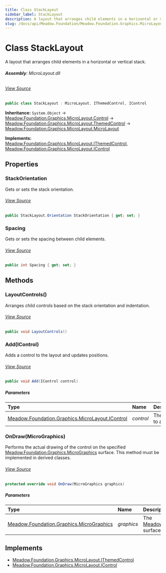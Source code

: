 ```yaml
---
title: Class StackLayout
sidebar_label: StackLayout
description: A layout that arranges child elements in a horizontal or vertical stack.
slug: /docs/api/Meadow.Foundation/Meadow.Foundation.Graphics.MicroLayout/StackLayout
---
```

# Class StackLayout
A layout that arranges child elements in a horizontal or vertical stack.

###### **Assembly**: MicroLayout.dll
###### [View Source](https://github.com/WildernessLabs/Meadow.Foundation.git/blob/develop/Source/Meadow.Foundation.Libraries_and_Frameworks/Graphics.MicroLayout/Driver/Layouts/StackLayout.cs#L6)
```csharp title="Declaration"
public class StackLayout : MicroLayout, IThemedControl, IControl
```
**Inheritance:** `System.Object` -> [Meadow.Foundation.Graphics.MicroLayout.Control](../Meadow.Foundation.Graphics.MicroLayout/Control) -> [Meadow.Foundation.Graphics.MicroLayout.ThemedControl](../Meadow.Foundation.Graphics.MicroLayout/ThemedControl) -> [Meadow.Foundation.Graphics.MicroLayout.MicroLayout](../Meadow.Foundation.Graphics.MicroLayout/MicroLayout)

**Implements:**  
[Meadow.Foundation.Graphics.MicroLayout.IThemedControl](../Meadow.Foundation.Graphics.MicroLayout/IThemedControl), [Meadow.Foundation.Graphics.MicroLayout.IControl](../Meadow.Foundation.Graphics.MicroLayout/IControl)

## Properties
### StackOrientation
Gets or sets the stack orientation.
###### [View Source](https://github.com/WildernessLabs/Meadow.Foundation.git/blob/develop/Source/Meadow.Foundation.Libraries_and_Frameworks/Graphics.MicroLayout/Driver/Layouts/StackLayout.cs#L29)
```csharp title="Declaration"
public StackLayout.Orientation StackOrientation { get; set; }
```
### Spacing
Gets or sets the spacing between child elements.
###### [View Source](https://github.com/WildernessLabs/Meadow.Foundation.git/blob/develop/Source/Meadow.Foundation.Libraries_and_Frameworks/Graphics.MicroLayout/Driver/Layouts/StackLayout.cs#L46)
```csharp title="Declaration"
public int Spacing { get; set; }
```
## Methods
### LayoutControls()
Arranges child controls based on the stack orientation and indentation.
###### [View Source](https://github.com/WildernessLabs/Meadow.Foundation.git/blob/develop/Source/Meadow.Foundation.Libraries_and_Frameworks/Graphics.MicroLayout/Driver/Layouts/StackLayout.cs#L77)
```csharp title="Declaration"
public void LayoutControls()
```
### Add(IControl)
Adds a control to the layout and updates positions.
###### [View Source](https://github.com/WildernessLabs/Meadow.Foundation.git/blob/develop/Source/Meadow.Foundation.Libraries_and_Frameworks/Graphics.MicroLayout/Driver/Layouts/StackLayout.cs#L110)
```csharp title="Declaration"
public void Add(IControl control)
```

##### Parameters

| Type | Name | Description |
|:--- |:--- |:--- |
| [Meadow.Foundation.Graphics.MicroLayout.IControl](../Meadow.Foundation.Graphics.MicroLayout/IControl) | *control* | The control to add. |

### OnDraw(MicroGraphics)
Performs the actual drawing of the control on the specified [Meadow.Foundation.Graphics.MicroGraphics](../Meadow.Foundation.Graphics/MicroGraphics) surface.
This method must be implemented in derived classes.
###### [View Source](https://github.com/WildernessLabs/Meadow.Foundation.git/blob/develop/Source/Meadow.Foundation.Libraries_and_Frameworks/Graphics.MicroLayout/Driver/Layouts/StackLayout.cs#L121)
```csharp title="Declaration"
protected override void OnDraw(MicroGraphics graphics)
```

##### Parameters

| Type | Name | Description |
|:--- |:--- |:--- |
| [Meadow.Foundation.Graphics.MicroGraphics](../Meadow.Foundation.Graphics/MicroGraphics) | *graphics* | The [Meadow.Foundation.Graphics.MicroGraphics](../Meadow.Foundation.Graphics/MicroGraphics) surface to draw the control on. |


## Implements

* [Meadow.Foundation.Graphics.MicroLayout.IThemedControl](../Meadow.Foundation.Graphics.MicroLayout/IThemedControl)
* [Meadow.Foundation.Graphics.MicroLayout.IControl](../Meadow.Foundation.Graphics.MicroLayout/IControl)
